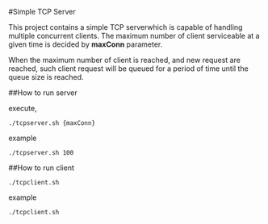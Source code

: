 #Simple TCP Server

This project contains a simple TCP serverwhich is capable of handling multiple concurrent clients. The maximum number of client serviceable at a given time is decided by **maxConn** parameter.

When the maximum  number of client is reached, and new request are reached, such client request will be queued for a period of time until the queue size is reached.

##How to run server

execute, 

```shell
./tcpserver.sh {maxConn}
```
example

```shell
./tcpserver.sh 100
```

##How to run client

```shell
./tcpclient.sh
```
example
```shell
./tcpclient.sh
```







